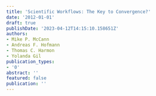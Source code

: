 ```yaml
---
title: 'Scientific Workflows: The Key to Convergence?'
date: '2012-01-01'
draft: true
publishDate: '2023-04-12T14:15:10.158651Z'
authors:
- Mike P. McCann
- Andreas F. Hofmann
- Thomas C. Harmon
- Yolanda Gil
publication_types:
- '0'
abstract: ''
featured: false
publication: ''
---
```


